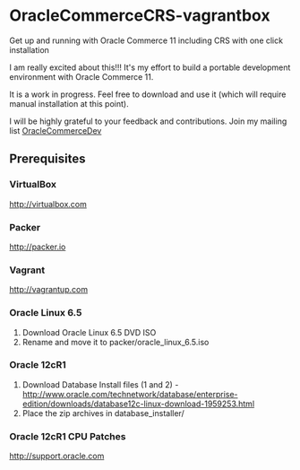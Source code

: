 # OracleCommerceCRS-vagrantbox
Get up and running with Oracle Commerce 11 including CRS with one click installation

I am really excited about this!!! It's my effort to build a portable development environment with Oracle Commerce 11.

It is a work in progress. Feel free to download and use it (which will require manual installation at this point).

I will be highly grateful to your feedback and contributions. Join my mailing list <a href="https://groups.google.com/d/forum/oraclecommercedev">OracleCommerceDev</a>


## Prerequisites

### VirtualBox

http://virtualbox.com

### Packer

http://packer.io

### Vagrant

http://vagrantup.com

### Oracle Linux 6.5

1. Download Oracle Linux 6.5 DVD ISO
2. Rename and move it to packer/oracle_linux_6.5.iso

### Oracle 12cR1

1. Download Database Install files (1 and 2) - http://www.oracle.com/technetwork/database/enterprise-edition/downloads/database12c-linux-download-1959253.html
2. Place the zip archives in database_installer/

### Oracle 12cR1 CPU Patches

http://support.oracle.com
